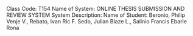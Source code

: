 Class Code: T154
Name of System: ONLINE THESIS SUBMISSION AND REVIEW SYSTEM
System Description:
Name of Student: Beronio, Philip Venje V.,
                 Rebato, Ivan Ric F.
                 Sedo, Julian Blaze L.,
                 Salinio Francis
                 Ebarle Rona 
